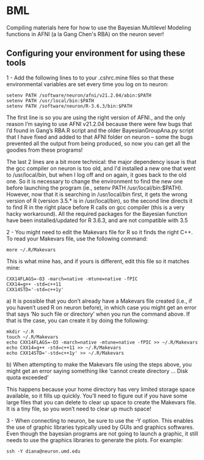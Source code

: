# BML
Compiling materials here for how to use the Bayesian Multilevel Modeling functions in AFNI (a la Gang Chen's RBA) on the neuron sever!

## Configuring your environment for using these tools

1 - Add the following lines to to your .cshrc.mine files so that these environmental variables are set every time you log on to neuron: 

```
setenv PATH /software/neuron/afni/v21.2.04/abin:$PATH
setenv PATH /usr/local/bin:$PATH
setenv PATH /software/neuron/R-3.6.3/bin:$PATH
```


The first line is so you are using the right version of AFNI., and the only reason I’m saying to use AFNI v21.2.04 because there were few bugs that I’d found in Gang’s RBA.R script and the older BayesianGroupAna.py script that I have fixed and added to that AFNI folder on neuron – some the bugs prevented all the output from being produced, so now you can get all the goodies from these programs!

The last 2 lines are a bit more technical: the major dependency issue is that the gcc compiler on neuron is too old, and I'd installed a new one that went to /usr/local/bin, but when I log off and on again, it goes back to the old one. So it is necessary to change the environment to find the new one before launching the program (ie., setenv PATH /usr/local/bin:$PATH). However, now that it is searching in /usr/local/bin first, it gets the wrong version of R (version 3.5.* is in /usr/local/bin), so the second line directs it to find R in the right place before R calls on gcc compiler (this is a very hacky workaround). All the required packages for the Bayesian function have been installed/updated for R 3.6.3, and are not compatible with 3.5


2 - You might need to edit the Makevars file for R so it finds the right C++. To read your Makevars file, use the following command: 

```
more ~/.R/Makevars
```

This is what mine has, and if yours is different, edit this file so it matches mine:
```
CXX14FLAGS=-O3 -march=native -mtune=native -fPIC
CXX14=g++ -std=c++11
CXX14STD='-std=c++1y'
```


a) It is possible that you don’t already have a Makevars file created (i.e., if you haven’t used R on neuron before), in which case you might get an error that says ‘No such file or directory’ when you run the command above.  If that is the case, you can create it by doing the following:

```
mkdir ~/.R
touch ~/.R/Makevars
echo CXX14FLAGS=-O3 -march=native -mtune=native -fPIC >> ~/.R/Makevars
echo CXX14=g++ -std=c++11 >> ~/.R/Makevars
echo CXX14STD='-std=c++1y' >> ~/.R/Makevars
```

b) When attempting to make the Makevars file using the steps above, you might get an error saying something like ‘cannot create directory … Disk quota exceeded’

This happens because your home directory has very limited storage space available, so it fills up quickly. You’ll need to figure out if you have some large files that you can delete to clear up space to create the Makevars file. It is a tiny file, so you won’t need to clear up much space!


3 - When connecting to neuron, be sure to use the -Y option. This enables the use of graphic libraries typically used by GUIs and graphics softwares. Even though the bayesian programs are not going to launch a graphic, it still needs to use the graphics libraries to generate the plots. For example: 
 ```
 ssh -Y diana@neuron.umd.edu
 ```

